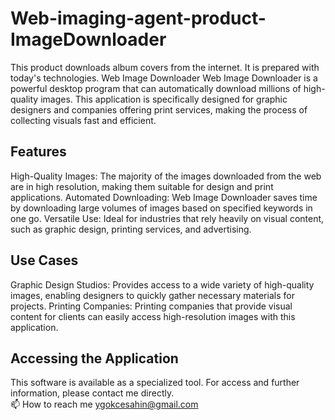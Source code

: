 # Web-imaging-agent-product-ImageDownloader
This product downloads album covers from the internet. It is prepared with today's technologies.
Web Image Downloader
Web Image Downloader is a powerful desktop program that can automatically download millions of high-quality images. This application is specifically designed for graphic designers and companies offering print services, making the process of collecting visuals fast and efficient.

## Features
High-Quality Images: The majority of the images downloaded from the web are in high resolution, making them suitable for design and print applications.
Automated Downloading: Web Image Downloader saves time by downloading large volumes of images based on specified keywords in one go.
Versatile Use: Ideal for industries that rely heavily on visual content, such as graphic design, printing services, and advertising.
## Use Cases
Graphic Design Studios: Provides access to a wide variety of high-quality images, enabling designers to quickly gather necessary materials for projects.
Printing Companies: Printing companies that provide visual content for clients can easily access high-resolution images with this application.
## Accessing the Application
This software is available as a specialized tool. For access and further information, please contact me directly.   
📫 How to reach me ygokcesahin@gmail.com

